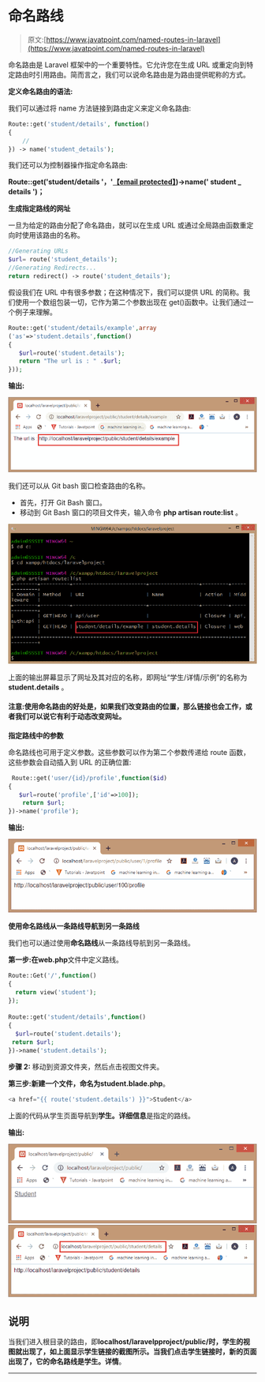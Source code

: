 # 命名路线

> 原文:[https://www.javatpoint.com/named-routes-in-laravel](https://www.javatpoint.com/named-routes-in-laravel)

命名路由是 Laravel 框架中的一个重要特性。它允许您在生成 URL 或重定向到特定路由时引用路由。简而言之，我们可以说命名路由是为路由提供昵称的方式。

**定义命名路由的语法:**

我们可以通过将 name 方法链接到路由定义来定义命名路由:

```php
Route::get('student/details', function()
{
    //
}) -> name('student_details');

```

我们还可以为控制器操作指定命名路由:

**Route::get('student/details '，'[【email protected】](/cdn-cgi/l/email-protection))->name(' student _ details ')；**

**生成指定路线的网址**

一旦为给定的路由分配了命名路由，就可以在生成 URL 或通过全局路由函数重定向时使用该路由的名称。

```php
//Generating URLs
$url= route('student_details');
//Generating Redirects...
return redirect() -> route('student_details');

```

假设我们在 URL 中有很多参数；在这种情况下，我们可以提供 URL 的简称。我们使用一个数组包装一切，它作为第二个参数出现在 get()函数中。让我们通过一个例子来理解。

```php
Route::get('student/details/example',array 
('as'=>'student.details',function()
{
   $url=route('student.details');
   return "The url is : " .$url;
}));

```

**输出:**

![Laravel Named Routes](img/5014c0f30a2ca68c34541753d7ca0dda.png)

我们还可以从 Git bash 窗口检查路由的名称。

*   首先，打开 Git Bash 窗口。
*   移动到 Git Bash 窗口的项目文件夹，输入命令 **php artisan route:list** 。

![Laravel Named Routes](img/c5ec6f7e399c29e54cca5ad46f0e864d.png)

上面的输出屏幕显示了网址及其对应的名称，即网址“学生/详情/示例”的名称为 **student.details** 。

#### 注意:使用命名路由的好处是，如果我们改变路由的位置，那么链接也会工作，或者我们可以说它有利于动态改变网址。

**指定路线中的参数**

命名路线也可用于定义参数。这些参数可以作为第二个参数传递给 route 函数，这些参数会自动插入到 URL 的正确位置:

```php
 Route::get('user/{id}/profile',function($id)
{
   $url=route('profile',['id'=>100]);
    return $url;
})->name('profile');

```

**输出:**

![Laravel Named Routes](img/b9f022e6b53ac902f27d3701bbe8c619.png)

**使用命名路线从一条路线导航到另一条路线**

我们也可以通过使用**命名路线**从一条路线导航到另一条路线。

**第一步:**在**web.php**文件中定义路线。

```php
Route::Get('/',function()
{
  return view('student');
});

Route::get('student/details',function()
{
  $url=route('student.details');
 return $url;
})->name('student.details');

```

**步骤 2:** 移动到资源文件夹，然后点击视图文件夹。

**第三步:**新建一个文件，命名为**student.blade.php**。

```php
<a href="{{ route('student.details') }}">Student</a>

```

上面的代码从学生页面导航到**学生。详细信息**是指定的路线。

**输出:**

![Laravel Named Routes](img/c96f75720189bac89d2c1707b1c2d4ed.png)
![Laravel Named Routes](img/1eb78bf777fb7005b95507cfc4bf98e1.png)

## 说明

当我们进入根目录的路由，即**localhost/laravelpproject/public/**时，学生的视图就出现了，如上面显示学生链接的截图所示。当我们点击学生链接时，新的页面出现了，它的命名路线是**学生。详情**。

* * *